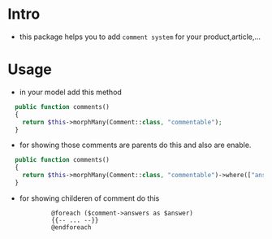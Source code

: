 # Intro

- this package helps you to add `comment system` for your product,article,...


# Usage

- in your model add this method

```php
  public function comments()
  {
    return $this->morphMany(Comment::class, "commentable");
  }
```

- for showing those comments are parents do this and also are enable.

```php
  public function comments()
  {
    return $this->morphMany(Comment::class, "commentable")->where(["answer_id" => 0, 'status' => 1]);
  }
```

- for showing childeren of comment do this

```blade
            @foreach ($comment->answers as $answer)
            {{-- ... --}}
            @endforeach
```


